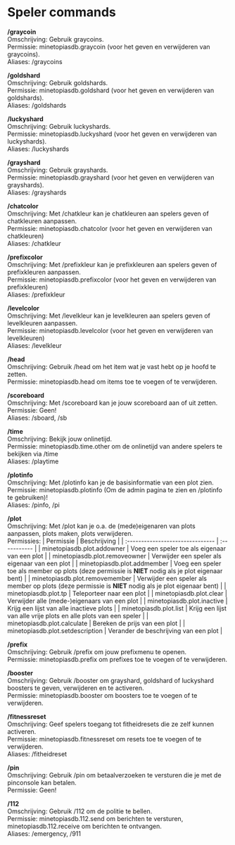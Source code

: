 # Speler commands

**/graycoin**\
Omschrijving: Gebruik graycoins.\
Permissie: minetopiasdb.graycoin (voor het geven en verwijderen van graycoins).\
Aliases: /graycoins

**/goldshard**\
Omschrijving: Gebruik goldshards.\
Permissie: minetopiasdb.goldshard (voor het geven en verwijderen van goldshards).\
Aliases: /goldshards

**/luckyshard**\
Omschrijving: Gebruik luckyshards.\
Permissie: minetopiasdb.luckyshard (voor het geven en verwijderen van luckyshards).\
Aliases: /luckyshards

**/grayshard**\
Omschrijving: Gebruik grayshards.\
Permissie: minetopiasdb.grayshard (voor het geven en verwijderen van grayshards).\
Aliases: /grayshards

**/chatcolor**\
Omschrijving: Met /chatkleur kan je chatkleuren aan spelers geven of chatkleuren aanpassen.\
Permissie: minetopiasdb.chatcolor (voor het geven en verwijderen van chatkleuren)\
Aliases: /chatkleur

**/prefixcolor**\
Omschrijving: Met /prefixkleur kan je prefixkleuren aan spelers geven of prefixkleuren aanpassen.\
Permissie: minetopiasdb.prefixcolor (voor het geven en verwijderen van prefixkleuren)\
Aliases: /prefixkleur

**/levelcolor**\
Omschrijving: Met /levelkleur kan je levelkleuren aan spelers geven of levelkleuren aanpassen.\
Permissie: minetopiasdb.levelcolor (voor het geven en verwijderen van levelkleuren)\
Aliases: /levelkleur

**/head**\
Omschrijving: Gebruik /head om het item wat je vast hebt op je hoofd te zetten.\
Permissie: minetopiasdb.head om items toe te voegen of te verwijderen.

**/scoreboard**\
Omschrijving: Met /scoreboard kan je jouw scoreboard aan of uit zetten.\
Permissie: Geen!\
Aliases: /sboard, /sb

**/time**\
Omschrijving: Bekijk jouw onlinetijd.\
Permissie: minetopiasdb.time.other om de onlinetijd van andere spelers te bekijken via /time <Speler>\
Aliases: /playtime

**/plotinfo**\
Omschrijving: Met /plotinfo kan je de basisinformatie van een plot zien.\
Permissie: minetopiasdb.plotinfo (Om de admin pagina te zien en /plotinfo <Plot> te gebruiken)!\
Aliases: /pinfo, /pi

**/plot**\
Omschrijving: Met /plot kan je o.a. de (mede)eigenaren van plots aanpassen, plots maken, plots verwijderen.\
Permissies:
| Permissie                        | Beschrijving |
| :------------------------------- | :----------- |
| minetopiasdb.plot.addowner       | Voeg een speler toe als eigenaar van een plot |
| minetopiasdb.plot.removeowner    | Verwijder een speler als eigenaar van een plot |
| minetopiasdb.plot.addmember      | Voeg een speler toe als member op plots (deze permissie is **NIET** nodig als je plot eigenaar bent) |
| minetopiasdb.plot.removemember   | Verwijder een speler als member op plots (deze permissie is **NIET** nodig als je plot eigenaar bent) |
| minetopiasdb.plot.tp             | Teleporteer naar een plot |
| minetopiasdb.plot.clear          | Verwijder alle (mede-)eigenaars van een plot |
| minetopiasdb.plot.inactive       | Krijg een lijst van alle inactieve plots |
| minetopiasdb.plot.list           | Krijg een lijst van alle vrije plots en alle plots van een speler |
| minetopiasdb.plot.calculate      | Bereken de prijs van een plot |
| minetopiasdb.plot.setdescription | Verander de beschrijving van een plot |

**/prefix**\
Omschrijving: Gebruik /prefix om jouw prefixmenu te openen.\
Permissie: minetopiasdb.prefix om prefixes toe te voegen of te verwijderen.

**/booster**\
Omschrijving: Gebruik /booster om grayshard, goldshard of luckyshard boosters te geven, verwijderen en te activeren.\
Permissie: minetopiasdb.booster om boosters toe te voegen of te verwijderen.

**/fitnessreset**\
Omschrijving: Geef spelers toegang tot fitheidresets die ze zelf kunnen activeren.\
Permissie: minetopiasdb.fitnessreset om resets toe te voegen of te verwijderen.\
Aliases: /fitheidreset

**/pin**\
Omschrijving: Gebruik /pin om betaalverzoeken te versturen die je met de pinconsole kan betalen.\
Permissie: Geen!

**/112**\
Omschrijving: Gebruik /112 om de politie te bellen.\
Permissie: minetopiasdb.112.send om berichten te versturen, minetopiasdb.112.receive om berichten te ontvangen.\
Aliases: /emergency, /911
